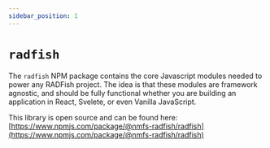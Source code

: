 ```yaml
---
sidebar_position: 1
---
```


# `radfish`

The `radfish` NPM package contains the core Javascript modules needed to power any RADFish project. The idea is that these modules are framework agnostic, and should be fully functional whether you are building an application in React, Svelete, or even Vanilla JavaScript.

This library is open source and can be found here: [https://www.npmjs.com/package/@nmfs-radfish/radfish](https://www.npmjs.com/package/@nmfs-radfish/radfish)

